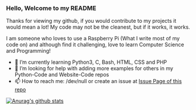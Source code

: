### Hello, Welcome to my README

Thanks for viewing my github, if you would contribute to my projects it would mean a lot!
My code may not be the cleanest, but if it works, it works.

I am someone who loves to use a Raspberry Pi (What I write most of my code on) and although find it challenging, love to learn Computer Science and Programming!

- 🌱 I’m currently learning Python3, C, Bash, HTML, CSS and PHP 
- 🤔 I’m looking for help with adding more examples for others in my Python-Code and Website-Code repos 
- 📫 How to reach me: /dev/null or create an issue at [Issue Page of this repo](https://github.com/CleanMachine1/CleanMachine1/issues)


[![Anurag's github stats](https://github-readme-stats.vercel.app/api?username=CleanMachine1&theme=dark&show_icons=true)](https://github.com/anuraghazra/github-readme-stats)

